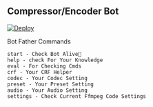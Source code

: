 ## Compressor/Encoder Bot

[![Deploy](https://www.herokucdn.com/deploy/button.svg)](https://dashboard.heroku.com/new?template=https://github.com/holoowah/Psychic-Encoder/tree/main)

Bot Father Commands
```
start - Check Bot Alive💋
help - check For Your Knowledge
eval - For Checking Cmds
crf - Your CRF Helper
codec - Your Codec Setting
preset - Your Preset Setting
audio - Your Audio Setting
settings - Check Current Ffmpeg Code Settings
```
